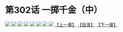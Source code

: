 # 第302话 一掷千金（中）
![](https://mhpic.xiaomingtaiji.net/comic/D/斗破苍穹拆分版/302话/1.jpg-zymk.middle.webp)
![](https://mhpic.xiaomingtaiji.net/comic/D/斗破苍穹拆分版/302话/2.jpg-zymk.middle.webp)
![](https://mhpic.xiaomingtaiji.net/comic/D/斗破苍穹拆分版/302话/3.jpg-zymk.middle.webp)
![](https://mhpic.xiaomingtaiji.net/comic/D/斗破苍穹拆分版/302话/4.jpg-zymk.middle.webp)
![](https://mhpic.xiaomingtaiji.net/comic/D/斗破苍穹拆分版/302话/5.jpg-zymk.middle.webp)
![](https://mhpic.xiaomingtaiji.net/comic/D/斗破苍穹拆分版/302话/6.jpg-zymk.middle.webp)
![](https://mhpic.xiaomingtaiji.net/comic/D/斗破苍穹拆分版/302话/7.jpg-zymk.middle.webp)
![](https://mhpic.xiaomingtaiji.net/comic/D/斗破苍穹拆分版/302话/8.jpg-zymk.middle.webp)
[【上一章】](./301.md)
[【目录】](./READMD.md)
[【下一章】](./303.md)
